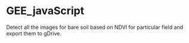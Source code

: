 # GEE_javaScript

Detect all the images for bare soil based on NDVI for particular field and export them to gDrive.
